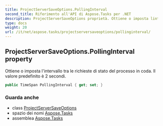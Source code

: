 ```yaml
---
title: ProjectServerSaveOptions.PollingInterval
second_title: Riferimento all'API di Aspose.Tasks per .NET
description: ProjectServerSaveOptions proprietà. Ottiene o imposta lintervallo tra le richieste di stato del processo in coda. Il valore predefinito è 2 secondi.
type: docs
weight: 20
url: /it/net/aspose.tasks/projectserversaveoptions/pollinginterval/
---
```

## ProjectServerSaveOptions.PollingInterval property

Ottiene o imposta l'intervallo tra le richieste di stato del processo in coda. Il valore predefinito è 2 secondi.

```csharp
public TimeSpan PollingInterval { get; set; }
```

### Guarda anche

* class [ProjectServerSaveOptions](../)
* spazio dei nomi [Aspose.Tasks](../../projectserversaveoptions/)
* assemblea [Aspose.Tasks](../../../)


